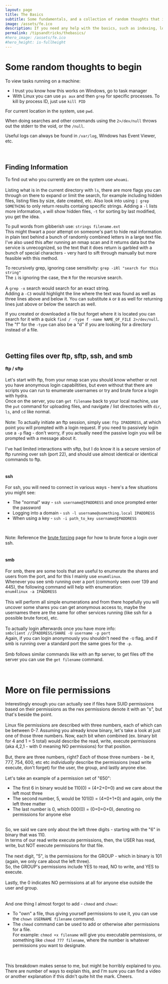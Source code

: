 ```yaml
---
layout: page
title: The Basics
subtitle: Some fundamentals, and a collection of random thoughts that individually aren't enough to warrant their own page
image: /assets/fe.ico
description: If you need any help with the basics, such as indexing, locating stuff, anything not directly related to pen testing, but essential to know
permalink: /tipsandtricks/thebasics/
#hero_image: /assets/fe.ico
#hero_height: is-fullheight
--- 
```


# Some random thoughts to begin

To view tasks running on a machine:<br>
- I trust you know how this works on Windows, go to task manager
- With Linux you can use `ps aux` and then `grep` for specific processes. To kill by process ID, just use `kill PID`


For current location in the system, use `pwd`.

When doing searches and other commands using the `2>/dev/null` throws out the stderr to the void, or the `/null`.

Useful logs can always be found in `/var/log`, Windows has Event Viewer, etc.
<br><br><br>

## Finding Information

To find out who you currently are on the system use `whoami`.
<br><br>
Listing what is in the current directory with `ls`, there are more flags you can through on there to expand or limit the search, for example including hidden files, listing files by size, date created, etc. Also look into using `| grep SOMETHING` to only return results containg specific strings. Adding a `-l` lists more information, `a` will show hidden files, `-t` for sorting by last modified, you get the idea.

To pull words from gibberish use: `strings filename.ext`<br>
This might thwart a poor attempt on someone's part to hide real information in plain text behind a bunch of randomly combined letters in a large text file. I've also used this after running an nmap scan and it returns data but the service is unrecognized, so the text that it does return is garbled with a bunch of special characters - very hard to sift through manually but more feasible with this method.

To recursively grep, ignoring case sensitivity: `grep -iRl "search for this string"`<br>
The `i` is ignoring the case, the `R` for the recursive search.<br><br>
A `grep -x` search would search for an exact string.<br>
Adding a `-C3` would highlight the line where the text was found as well as three lines above and below it. You can substitute `A` or `B` as well for returning lines just above or below the search as well.

If you created or downloaded a file but forget where it is located you can search for it with a quick `find / -type f -name NAME_OF_FILE 2>/dev/null`. The "f" for the `-type` can also be a "d" if you are looking for a directory instead of a file.<br><br>
<br>

## Getting files over ftp, sftp, ssh, and smb

#### ftp / sftp
Let's start with ftp, from your nmap scan you should know whether or not you have anonymous login capabiltities, but even without that there are scripts you can run to enumerate usernames or try and brute force a login with hydra.<br>
Once on the server, you can `get filename` back to your local machine, use the `put` command for uploading files, and navigate / list directories with `dir`, `ls`, and `cd` like normal.<br><br>
Note: To actually initiate an ftp session, simply use: `ftp IPADDRESS`, at which point you will prompted with a login request. If you need to passively login use a `-p` flag - don't worry, if you actually need the passive login you will be prompted with a message about it.
<br><br>
I've had limited interactions with sftp, but I do know it is a secure version of ftp running over ssh (port 22), and should use almost identical or identical commands to ftp.
<br><br>
#### ssh
For ssh, you will need to connect in various ways - here's a few situations you might see:<br>
- The "normal" way - `ssh username@IPADDRESS` and once prompted enter the password
- Logging into a domain - `ssh -l username@something.local IPADDRESS`
- When using a key - `ssh -i path_to_key username@IPADDRESS`
<br>

Note: Reference the [brute forcing](/tipsandtricks/bruteforcing/) page for how to brute force a login over ssh.
<br><br>
#### smb
For smb, there are some tools that are useful to enumerate the shares and users from the port, and for this I mainly use `enum4linux`.<br>
Whenever you see smb running over a port (commonly seen over 139 and 445), the following command will help with enumeration:<br>
`enum4linux -a IPADDRESS`<br><br>
This will perform all simple enumerations and from there hopefully you will uncover some shares you can get anonymous access to, maybe the usernames there are the same for other services running (like ssh for a possible brute force), etc.<br><br>
To actually login afterwards once you have more info:<br>
`smbclient //IPADDRESS/SHARE -U username -p port`<br>
Again, if you can login anonymously you shouldn't need the `-U` flag, and if smb is running over a standard port the same goes for the `-p`.<br><br>
Smb follows similar commands like with an ftp server, to get files off the server you can use the `get filename` command.
<br><br><br>

# More on file permissions
Interestingly enough you can actually see if files have SUID permissions based on their permissions as the rwx permissions denote it with an "s", but that's beside the point.
<br><br>
Linux file permissions are described with three numbers, each of which can be between 0-7. Assuming you already know binary, let's take a look at just one of those three numbers. Now, each bit when combined (ex. binary bit for 4 and 1 = 5 total) would describe the read, write, execute permissions (aka 4,2,1 - with 0 meaning NO permissions) for that position.<br><br>
But, there are three numbers, right? _Each_   of those three numbers - be it, 777, 754, 600, etc etc _individually_ describe the permissions (read write execute, don't forget) for the user, the group, and lastly anyone else.<br><br>
Let's take an example of a permission set of "650":
- The first 6 in binary would be 110(0) = (4+2+0+0) and we care about the left most three
- The second number, 5, would be 101(0) = (4+0+1+0) and again, only the left three matter
- The last number is 0, which 000(0) = (0+0+0+0), denoting no permissions for anyone else
<br><br>

So, we said we care only about the left three digits - starting with the "6" in binary that was 110.<br>
In terms of our read write execute permissions, then, the USER has read, write, but NOT execute permissions for that file.
<br><br>
The next digit, "5", is the permissions for the GROUP - which in binary is 101 (again, we only care about the left three).<br>
So, the GROUP's permissions include YES to read, NO to write, and YES to execute.<br><br>
Lastly, the 0 indicates NO permissions at all for anyone else outside the user and group.<br><br><br>
And one thing I almost forgot to add - `chmod` and `chown`:<br>
- To "own" a file, thus giving yourself permissions to use it, you can use the `chown USERNAME filename` command.<br>
- The `chmod` command can be used to add or otherwise alter permissions for a file.<br>
For example: `chmod +x filename` will give you executable permissions, or something like `chmod 777 filename`, where the number is whatever permissions you want to designate.<br><br><br>

This breakdown makes sense to me, but might be horribly explained to you. There are number of ways to explain this, and I'm sure you can find a video or another explanation if this didn't quite hit the mark. Cheers.
<br>
